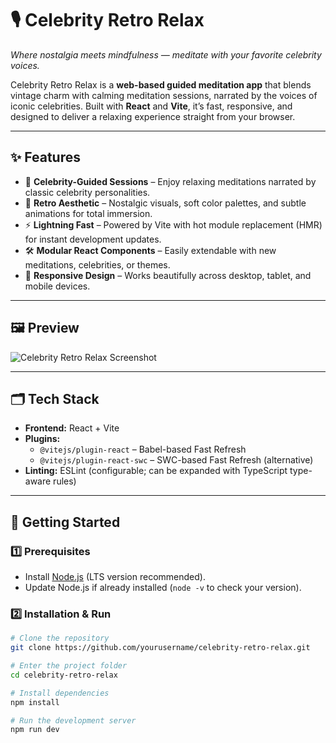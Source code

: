 # 🎙️ Celebrity Retro Relax  

*Where nostalgia meets mindfulness — meditate with your favorite celebrity voices.*  

Celebrity Retro Relax is a **web-based guided meditation app** that blends vintage charm with calming meditation sessions, narrated by the voices of iconic celebrities. Built with **React** and **Vite**, it’s fast, responsive, and designed to deliver a relaxing experience straight from your browser.  

---

## ✨ Features  
- 🧘 **Celebrity-Guided Sessions** – Enjoy relaxing meditations narrated by classic celebrity personalities.  
- 🎨 **Retro Aesthetic** – Nostalgic visuals, soft color palettes, and subtle animations for total immersion.  
- ⚡ **Lightning Fast** – Powered by Vite with hot module replacement (HMR) for instant development updates.  
- 🛠 **Modular React Components** – Easily extendable with new meditations, celebrities, or themes.  
- 📱 **Responsive Design** – Works beautifully across desktop, tablet, and mobile devices.  

---

## 🖼️ Preview  
![Celebrity Retro Relax Screenshot](./screenshot.png)  

---

## 🗂 Tech Stack  
- **Frontend:** React + Vite  
- **Plugins:**  
  - `@vitejs/plugin-react` – Babel-based Fast Refresh  
  - `@vitejs/plugin-react-swc` – SWC-based Fast Refresh (alternative)  
- **Linting:** ESLint (configurable; can be expanded with TypeScript type-aware rules)  

---

## 🚀 Getting Started  

### 1️⃣ Prerequisites  
- Install [Node.js](https://nodejs.org/) (LTS version recommended).  
- Update Node.js if already installed (`node -v` to check your version).  

### 2️⃣ Installation & Run  

```bash
# Clone the repository
git clone https://github.com/yourusername/celebrity-retro-relax.git

# Enter the project folder
cd celebrity-retro-relax

# Install dependencies
npm install

# Run the development server
npm run dev





